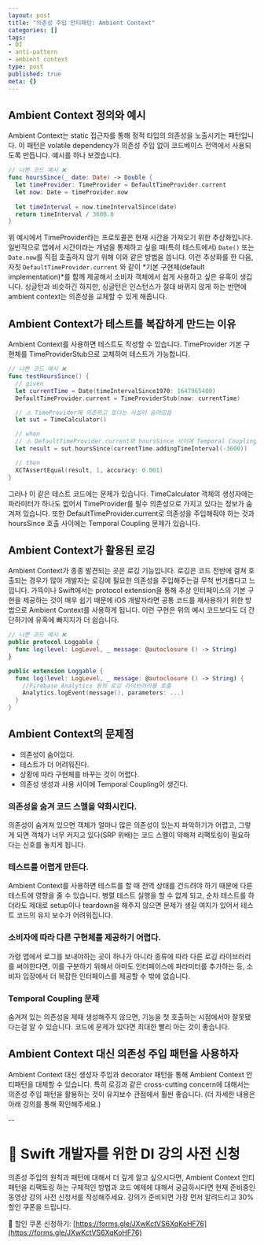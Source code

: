 ```yaml
---
layout: post
title: "의존성 주입 안티패턴: Ambient Context"
categories: []
tags:
- DI
- anti-pattern
- ambient context
type: post
published: true
meta: {}
---
```


## Ambient Context 정의와 예시

Ambient Context는 static 접근자를 통해 정적 타입의 의존성을 노출시키는 패턴입니다. 이 패턴은 volatile dependency가 의존성 주입 없이 코드베이스 전역에서 사용되도록 만듭니다. 예시를 하나 보겠습니다.

```swift
// 나쁜 코드 예시 ❌
func hoursSince(_ date: Date) -> Double {
  let timeProvider: TimeProvider = DefaultTimeProvider.current
  let now: Date = timeProvider.now
    
  let timeInterval = now.timeIntervalSince(date)
  return timeInterval / 3600.0
}
```

위 예시에서 TimeProvider라는 프로토콜은 현재 시간을 가져오기 위한 추상화입니다. 일반적으로 앱에서 시간이라는 개념을 통제하고 싶을 때(특히 테스트에서) `Date()` 또는 `Date.now`를 직접 호출하지 않기 위해 이와 같은 방법을 씁니다. 이런 추상화를 한 다음, 자칫 `DefaultTimeProvider.current` 와 같이 *기본 구현체(default implementation)*를 함께 제공해서 소비자 객체에서 쉽게 사용하고 싶은 유혹이 생깁니다. 싱글턴과 비슷하긴 하지만, 싱글턴은 인스턴스가 절대 바뀌지 않게 하는 반면에 ambient context는 의존성을 교체할 수 있게 해줍니다.

## Ambient Context가 테스트를 복잡하게 만드는 이유

Ambient Context를 사용하면 테스트도 작성할 수 있습니다. TimeProvider 기본 구현체를 TimeProviderStub으로 교체하여 테스트가 가능합니다.

```swift
// 나쁜 코드 예시 ❌
func testHoursSince() {
  // given
  let currentTime = Date(timeIntervalSince1970: 1647965400)
  DefaultTimeProvider.current = TimeProviderStub(now: currentTime)

  // ⚠️ TimeProvider에 의존하고 있다는 사실이 숨어있음
  let sut = TimeCalculator()

  // when
  // ⚠️ DefaultTimeProvider.current와 hoursSince 사이에 Temporal Coupling이 존재함
  let result = sut.hoursSince(currentTime.addingTimeInterval(-3600))

  // then
  XCTAssertEqual(result, 1, accuracy: 0.001)
}
```

그러나 이 같은 테스트 코드에는 문제가 있습니다. TimeCalculator 객체의 생성자에는 파라미터가 하나도 없어서 TimeProvider를 필수 의존성으로 가지고 있다는 정보가 숨겨져 있습니다. 또한 DefaultTimeProvider.current로 의존성을 주입해줘야 하는 것과 hoursSince 호출 사이에는 Temporal Coupling 문제가 있습니다.

## Ambient Context가 활용된 로깅
Ambient Context가 종종 발견되는 곳은 로깅 기능입니다. 로깅은 코드 전반에 걸쳐 호출되는 경우가 많아 개발자는 로깅에 필요한 의존성을 주입해주는걸 무척 번거롭다고 느낍니다. 가뜩이나 Swift에서는 protocol extension을 통해 추상 인터페이스의 기본 구현을 제공하는 것이 매우 쉽기 때문에 iOS 개발자라면 공통 코드를 재사용하기 위한 방법으로 Ambient Context를 사용하게 됩니다. 이런 구현은 위의 예시 코드보다도 더 간단하기에 유혹에 빠지지가 더 쉽습니다.

```swift
// 나쁜 코드 예시 ❌
public protocol Loggable {
  func log(level: LogLevel, _ message: @autoclosure () -> String)
}

public extension Loggable {
  func log(level: LogLevel, _ message: @autoclosure () -> String) {
    //Firebase Analytics 등의 로깅 라이브러리를 호출
    Analytics.logEvent(message(), parameters: ...)
  }
}
```

## Ambient Context의 문제점
- 의존성이 숨어있다.
- 테스트가 더 어려워진다.
- 상황에 따라 구현체를 바꾸는 것이 어렵다.
- 의존성 생성과 사용 사이에 Temporal Coupling이 생긴다.

### 의존성을 숨겨 코드 스멜을 약화시킨다.

의존성이 숨겨져 있으면 객체가 얼마나 많은 의존성이 있는지 파악하기가 어렵고, 그렇게 되면 객체가 너무 커지고 있다(SRP 위배)는 코드 스멜이 약해져 리팩토링이 필요하다는 신호를 놓치게 됩니다.

### 테스트를 어렵게 만든다.

Ambient Context를 사용하면 테스트를 할 때 전역 상태를 건드려야 하기 때문에 다른 테스트에 영향을 줄 수 있습니다. 병렬 테스트 실행을 할 수 없게 되고, 순차 테스트를 하더라도 제대로 setup이나 teardown을 해주지 않으면 문제가 생길 여지가 있어서 테스트 코드의 유지 보수가 어려워집니다.

### 소비자에 따라 다른 구현체를 제공하기 어렵다.

가령 앱에서 로그를 보내야하는 곳이 하나가 아니라 종류에 따라 다른 로깅 라이브러리를 써야한다면, 이를 구분하기 위해서 아마도 인터페이스에 파라미터를 추가하는 등, 소비자 입장에서 더 복잡한 인터페이스를 제공할 수 밖에 없습니다.

### Temporal Coupling 문제

숨겨져 있는 의존성을 제때 생성해주지 않으면, 기능을 첫 호출하는 시점에서야 잘못됐다는걸 알 수 있습니다. 코드에 문제가 있다면 최대한 빨리 아는 것이 좋습니다.

## Ambient Context 대신 의존성 주입 패턴을 사용하자

Ambient Context 대신 생성자 주입과 decorator 패턴을 통해 Ambient Context 안티패턴을 대체할 수 있습니다. 특히 로깅과 같은 cross-cutting concern에 대해서는 의존성 주입 패턴을 활용하는 것이 유지보수 관점에서 훨씬 좋습니다. (더 자세한 내용은 아래 강의를 통해 확인해주세요.)

-- 

# 📝 Swift 개발자를 위한 DI 강의 사전 신청

의존성 주입의 원칙과 패턴에 대해서 더 깊게 알고 싶으시다면, Ambient Context 안티패턴을 리팩토링 하는 구체적인 방법과 코드 예제에 대해서 궁금하시다면 현재 준비중인 동영상 강의 사전 신청서를 작성해주세요. 강의가 준비되면 가장 먼저 알려드리고 30% 할인 쿠폰을 드립니다.

📎 할인 쿠폰 신청하기: [https://forms.gle/JXwKctVS6XqKoHF76](https://forms.gle/JXwKctVS6XqKoHF76)